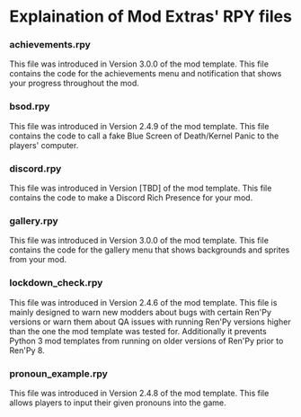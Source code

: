 # Explaination of Mod Extras' RPY files

### **achievements.rpy**
This file was introduced in Version 3.0.0 of the mod template. This file contains the code for the achievements menu and notification that shows your progress throughout the mod.

### **bsod.rpy**
This file was introduced in Version 2.4.9 of the mod template. This file contains the code to call a fake Blue Screen of Death/Kernel Panic to the players' computer.

### **discord.rpy**
This file was introduced in Version [TBD] of the mod template. This file contains the code to make a Discord Rich Presence for your mod.

### **gallery.rpy**

This file was introduced in Version 3.0.0 of the mod template. This file contains the code for the gallery menu that shows backgrounds and sprites from your mod.

### **lockdown_check.rpy** 

This file was introduced in Version 2.4.6 of the mod template. This file is mainly designed to warn new modders about bugs with certain Ren'Py versions or warn them about QA issues with running Ren'Py versions higher than the one the mod template was tested for. Additionally it prevents Python 3 mod templates from running on older versions of Ren'Py prior to Ren'Py 8.

### **pronoun_example.rpy**

This file was introduced in Version 2.4.8 of the mod template. This file allows players to input their given pronouns into the game.